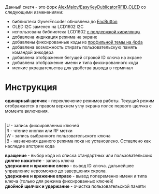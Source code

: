 Данный скетч - это форк [AlexMalov/EasyKeyDublicatorRFID_OLED](https://github.com/AlexMalov/EasyKeyDublicatorRFID_OLED) со следующими изменениями:
* библиотека GyverEncoder обновлена до [EncButton](https://github.com/GyverLibs/EncButton)
* OLED I2C заменен на LCD1602 I2C
* использована библиотека LCD1602 [с поддержкой кириллицы](https://github.com/ssilver2007/LCD_1602_RUS_ALL)
* добавлена индикация режима на экране
* добавлены фиксированные коды из [профильной темы на 4pda](https://4pda.to/forum/index.php?showtopic=953401&st=340#entry120324032)
* добавлена возможность стирать пользовательскую память командой энкодера
* добавлена отображение бегущей строкой ID ключа на экране
* добавлена отображение имени и типа фиксированного кода 
* мелкие украшательства для удобства вывода в терминал


# Инструкция
**одинарный щелчок** - переключение режимов работы. Текущий режим отображается в правом верхнем углу экрана полсе первого щелчка с момента включения.

 <br>|U - запись фиксированных ключей
 <br>|R - чтение кнопки или RF метки
 <br>|W - запись выбранного пользовательского ключа
 <br>|B - назначения данного режима пока не установлено. Оставлено как наследие апстрим кода

**вращение** - выбор кода из списка стандартных или пользовательских
<br>**долгое нажатите** - запись ключа
<br>**удержание и вражение влево** - вывод ID ключа. дальнейшее управление невозможно до завершения скрола.
<br>**удержание и вражение вправо** - вывод попеременно имени и типа ключа (только для режима фиксированных ключей)
<br>**двойной щелчок и удержание** - очистка пользовательской памяти


